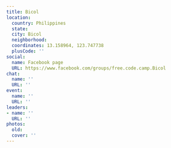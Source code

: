 ```yaml
---
title: Bicol
location:
  country: Philippines
  state: 
  city: Bicol
  neighborhood: 
  coordinates: 13.158964, 123.747738
  plusCode: ''
social:
  name: Facebook page
  URL: https://www.facebook.com/groups/free.code.camp.Bicol
chat:
  name: ''
  URL: ''
event:
  name: ''
  URL: ''
leaders:
- name: ''
  URL: ''
photos:
  old: 
  cover: ''
---
```

